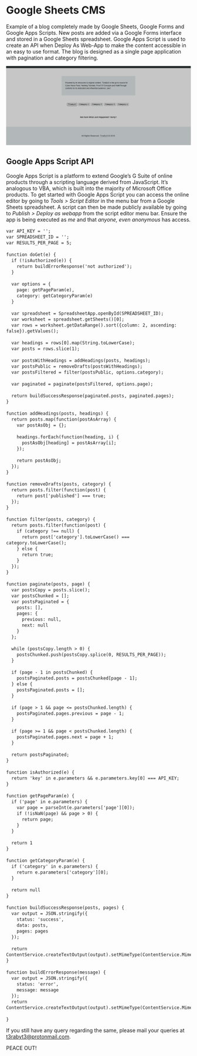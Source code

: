 # Google Sheets CMS
Example of a blog completely made by Google Sheets, Google Forms and Google Apps Scripts. New posts are added via a Google Forms interface and stored in a Google Sheets spreadsheet. Google Apps Script is used to create an API when Deploy As Web-App to make the content accessible in an easy to use format. The blog is designed as a single page application with pagination and category filtering.

![Blog screenshot](img/Demo.PNG)

## Google Apps Script API
Google Apps Script is a platform to  extend Google’s G Suite of online products through a scripting language derived from JavaScript. It’s analogous to VBA, which is built into the majority of Microsoft Office products. To get started with Google Apps Script you can access the online editor by going to *Tools > Script Editor* in the menu bar from a Google Sheets spreadsheet. A script can then be made publicly available by going to *Publish > Deploy as webapp* from the script editor menu bar. Ensure the app is being executed as *me* and that *anyone, even anonymous* has access.

```
var API_KEY = '';
var SPREADSHEET_ID = '';
var RESULTS_PER_PAGE = 5;

function doGet(e) {
  if (!isAuthorized(e)) {
    return buildErrorResponse('not authorized');
  }

  var options = {
    page: getPageParam(e),
    category: getCategoryParam(e)
  }

  var spreadsheet = SpreadsheetApp.openById(SPREADSHEET_ID);
  var worksheet = spreadsheet.getSheets()[0];
  var rows = worksheet.getDataRange().sort({column: 2, ascending: false}).getValues();

  var headings = rows[0].map(String.toLowerCase);
  var posts = rows.slice(1);

  var postsWithHeadings = addHeadings(posts, headings);
  var postsPublic = removeDrafts(postsWithHeadings);
  var postsFiltered = filter(postsPublic, options.category);

  var paginated = paginate(postsFiltered, options.page);

  return buildSuccessResponse(paginated.posts, paginated.pages);
}

function addHeadings(posts, headings) {
  return posts.map(function(postAsArray) {
    var postAsObj = {};

    headings.forEach(function(heading, i) {
      postAsObj[heading] = postAsArray[i];
    });

    return postAsObj;
  });
}

function removeDrafts(posts, category) {
  return posts.filter(function(post) {
    return post['published'] === true;
  });
}

function filter(posts, category) {
  return posts.filter(function(post) {
    if (category !== null) {
      return post['category'].toLowerCase() === category.toLowerCase();
    } else {
      return true;
    }
  });
}

function paginate(posts, page) {
  var postsCopy = posts.slice();
  var postsChunked = [];
  var postsPaginated = {
    posts: [],
    pages: {
      previous: null,
      next: null
    }
  };

  while (postsCopy.length > 0) {
    postsChunked.push(postsCopy.splice(0, RESULTS_PER_PAGE));
  }

  if (page - 1 in postsChunked) {
    postsPaginated.posts = postsChunked[page - 1];
  } else {
    postsPaginated.posts = [];
  }

  if (page > 1 && page <= postsChunked.length) {
    postsPaginated.pages.previous = page - 1;
  }

  if (page >= 1 && page < postsChunked.length) {
    postsPaginated.pages.next = page + 1;
  }

  return postsPaginated;
}

function isAuthorized(e) {
  return 'key' in e.parameters && e.parameters.key[0] === API_KEY;
}

function getPageParam(e) {
  if ('page' in e.parameters) {
    var page = parseInt(e.parameters['page'][0]);
    if (!isNaN(page) && page > 0) {
      return page;
    }
  }

  return 1
}

function getCategoryParam(e) {
  if ('category' in e.parameters) {
    return e.parameters['category'][0];
  }

  return null
}

function buildSuccessResponse(posts, pages) {
  var output = JSON.stringify({
    status: 'success',
    data: posts,
    pages: pages
  });

  return ContentService.createTextOutput(output).setMimeType(ContentService.MimeType.JSON);
}

function buildErrorResponse(message) {
  var output = JSON.stringify({
    status: 'error',
    message: message
  });
  return ContentService.createTextOutput(output).setMimeType(ContentService.MimeType.JSON);

}
```


If you still have any query regarding the same, please mail your queries at <a href="mailto:t3rabyt3@protonmail.com">t3rabyt3@protonmail.com</a>.

PEACE OUT!
